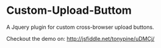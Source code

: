Custom-Upload-Buttom
====================

A Jquery plugin for custom cross-browser upload buttons.

Checkout the demo on: http://jsfiddle.net/tonypine/uDMCj/
